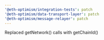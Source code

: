 ```yaml
---
'@eth-optimism/integration-tests': patch
'@eth-optimism/data-transport-layer': patch
'@eth-optimism/message-relayer': patch
---
```


Replaced getNetwork() calls with getChainId()
